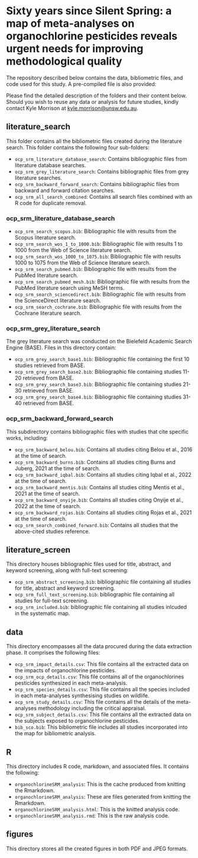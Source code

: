 # Sixty years since Silent Spring: a map of meta-analyses on organochlorine pesticides reveals urgent needs for improving methodological quality

The repository described below contains the data, bibliometric files, and code used for this study. A pre-compiled file is also provided:

Please find the detailed description of the folders and their content below. Should you wish to reuse any data or analysis for future studies, kindly contact Kyle Morrison at kyle.morrison@unsw.edu.au.


## literature_search 
This folder contains all the bibliometric files created during the literature search. This folder contains the following four sub-folders:
- `ocp_srm_literature_database_search`: Contains bibliographic files from literature database searches.
- `ocp_srm_grey_literature_search`: Contains bibliographic files from grey literature searches.
- `ocp_srm_backward_forward_search`: Contains bibliographic files from backward and forward citation searches.
- `ocp_srm_all_search_combined`: Contains all search files combined with an R code for duplicate removal.

### ocp_srm_literature_database_search
- `ocp_srm_search_scopus.bib`: Bibliographic file with results from the Scopus literature search.
- `ocp_srm_search_wos_1_to_1000.bib`: Bibliographic file with results 1 to 1000 from the Web of Science literature search.
- `ocp_srm_search_wos_1000_to_1075.bib`: Bibliographic file with results 1000 to 1075 from the Web of Science literature search.
- `ocp_srm_search_pubmed.bib`: Bibliographic file with results from the PubMed literature search.
- `ocp_srm_search_pubmed_mesh.bib`: Bibliographic file with results from the PubMed literature search using MeSH terms.
- `ocp_srm_search_sciencedirect.bib`: Bibliographic file with results from the ScienceDirect literature search.
- `ocp_srm_search_cochrane.bib`: Bibliographic file with results from the Cochrane literature search.

### ocp_srm_grey_literature_search
The grey literature search was conducted on the Bielefeld Academic Search Engine (BASE). Files in this directory contain:
- `ocp_srm_grey_search_base1.bib`: Bibliographic file containing the first 10 studies retrieved from BASE.
- `ocp_srm_grey_search_base2.bib`: Bibliographic file containing studies 11-20 retrieved from BASE.
- `ocp_srm_grey_search_base3.bib`: Bibliographic file containing studies 21-30 retrieved from BASE.
- `ocp_srm_grey_search_base4.bib`: Bibliographic file containing studies 31-40 retrieved from BASE.

### ocp_srm_backward_forward_search
This subdirectory contains bibliographic files with studies that cite specific works, including:
- `ocp_srm_backward_belou.bib`: Contains all studies citing Belou et al., 2016 at the time of search.
- `ocp_srm_backward_burns.bib`: Contains all studies citing Burns and Juberg, 2021 at the time of search.
- `ocp_srm_backward_iqbal.bib`: Contains all studies citing Iqbal et al., 2022 at the time of search.
- `ocp_srm_backward_mentis.bib`: Contains all studies citing Mentis et al., 2021 at the time of search.
- `ocp_srm_backward_onyije.bib`: Contains all studies citing Onyije et al., 2022 at the time of search.
- `ocp_srm_backward_rojas.bib`: Contains all studies citing Rojas et al., 2021  at the time of search.
- `ocp_srm_search_combined_forward.bib`: Contains all studies that the above-cited studies reference.

## literature_screen
This directory houses bibliographic files used for title, abstract, and keyword screening, along with full-text screening:
- `ocp_srm_abstract_screening.bib`: bibliographic file containing all studies for title, abstract and keyword screening.
- `ocp_srm_full_text_screening.bib`: bibliographic file containing all studies for full-text screening.
- `ocp_srm_included.bib`: bibliographic file containing all studies inlcuded in the systematic map. 

## data
This directory encompasses all the data procured during the data extraction phase. It comprises the following files:
- `ocp_srm_impact_details.csv`: This file contains all the extracted data on the impacts of organochlorine pesticides.
- `ocp_srm_ocp_details.csv`: This file contains all of the organochlorines pesticides synthesized in each meta-analysis.
- `ocp_srm_species_details.csv`: This file contains all the species included in each meta-analyses synthesising studies on wildlife.
- `ocp_srm_study_details.csv`: This file contains all the details of the meta-analyses methodology including the critical appraisal.  
- `ocp_srm_subject_details.csv`: This file contains all the extracted data on the subjects exposed to organochlorine pesticides.
- `bib_sco.bib`: This bibliometric file includes all studies incorporated into the map for bibliometric analysis.

## R
This directory includes R code, markdown, and associated files. It contains the following:
- `organochlorineSRM_analysis`: This is the cache produced from knitting the Rmarkdown.
- `organochlorineSRM_analysis`: These are files generated from knitting the Rmarkdown.
- `organochlorineSRM_analysis.html`: This is the knitted analysis code.
- `organochlorineSRM_analysis.rmd`: This is the raw analysis code.

## figures
This directory stores all the created figures in both PDF and JPEG formats.
